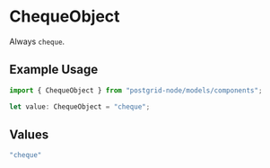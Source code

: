 # ChequeObject

Always `cheque`.

## Example Usage

```typescript
import { ChequeObject } from "postgrid-node/models/components";

let value: ChequeObject = "cheque";
```

## Values

```typescript
"cheque"
```